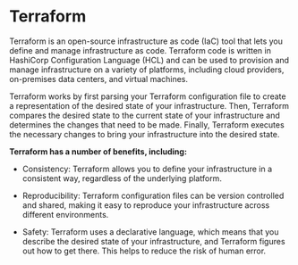 # Terraform


Terraform is an open-source infrastructure as code (IaC) tool that lets you define and manage infrastructure as code. Terraform code is written in HashiCorp Configuration Language (HCL) and can be used to provision and manage infrastructure on a variety of platforms, including cloud providers, on-premises data centers, and virtual machines.

Terraform works by first parsing your Terraform configuration file to create a representation of the desired state of your infrastructure. Then, Terraform compares the desired state to the current state of your infrastructure and determines the changes that need to be made. Finally, Terraform executes the necessary changes to bring your infrastructure into the desired state.

**Terraform has a number of benefits, including:**

* Consistency: Terraform allows you to define your infrastructure in a consistent way, regardless of the underlying platform.
  
* Reproducibility: Terraform configuration files can be version controlled and shared, making it easy to reproduce your infrastructure across different environments.
  
* Safety: Terraform uses a declarative language, which means that you describe the desired state of your infrastructure, and Terraform figures out how to get there. This helps to reduce the risk of human error.
